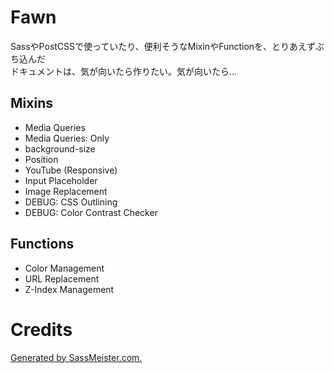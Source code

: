 # Fawn

SassやPostCSSで使っていたり、便利そうなMixinやFunctionを、とりあえずぶち込んだ  
ドキュメントは、気が向いたら作りたい。気が向いたら...

## Mixins

- Media Queries
- Media Queries: Only
- background-size
- Position
- YouTube (Responsive)
- Input Placeholder
- Image Replacement
- DEBUG: CSS Outlining
- DEBUG: Color Contrast Checker

## Functions

- Color Management
- URL Replacement
- Z-Index Management


# Credits

[Generated by SassMeister\.com\.](https://gist.github.com/xi/5bbe8480c48e2fc10ab5)